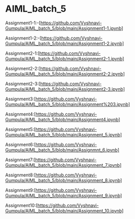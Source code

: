 # AIML_batch_5
Assignment1-1:-[https://github.com/Vyshnavi-Gumpula/AIML_batch_5/blob/main/Assignment1-1.ipynb]

Assignment1-2:-[https://github.com/Vyshnavi-Gumpula/AIML_batch_5/blob/main/Assignment1-2.ipynb]

Assignment2-1:[https://github.com/Vyshnavi-Gumpula/AIML_batch_5/blob/main/Assignment2-1.ipynb]

Assignment2-2:[https://github.com/Vyshnavi-Gumpula/AIML_batch_5/blob/main/Assignment2-2.ipynb]

Assignment2-3:[https://github.com/Vyshnavi-Gumpula/AIML_batch_5/blob/main/Assignment2-3.ipynb]

Assignment3:[https://github.com/Vyshnavi-Gumpula/AIML_batch_5/blob/main/Assignment%203.ipynb]

Assignment4:[https://github.com/Vyshnavi-Gumpula/AIML_batch_5/blob/main/Assignment4.ipynb]

Assignment5:[https://github.com/Vyshnavi-Gumpula/AIML_batch_5/blob/main/Assignment_5.ipynb]

Assignment6:[https://github.com/Vyshnavi-Gumpula/AIML_batch_5/blob/main/Assignmnt_6.ipynb]

Assignment7:[https://github.com/Vyshnavi-Gumpula/AIML_batch_5/blob/main/Assignment_7.ipynb]

Assignment8:[https://github.com/Vyshnavi-Gumpula/AIML_batch_5/blob/main/Assignment_8.ipynb]

Assignment9:[https://github.com/Vyshnavi-Gumpula/AIML_batch_5/blob/main/Assignment_9.ipynb]

Assignment10:[https://github.com/Vyshnavi-Gumpula/AIML_batch_5/blob/main/Assignment_10.ipynb]
